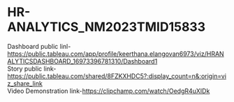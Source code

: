 # HR-ANALYTICS_NM2023TMID15833
Dashboard public linl-https://public.tableau.com/app/profile/keerthana.elangovan6973/viz/HRANALYTICSDASHBOARD_16973396781310/Dashboard1  
Story public link-https://public.tableau.com/shared/8FZKXHDC5?:display_count=n&:origin=viz_share_link  
Video Demonstration link-https://clipchamp.com/watch/OedgR4uXIDk
